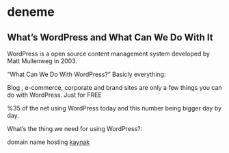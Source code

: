 # deneme

## What’s WordPress and What Can We Do With It
WordPress is a open source content management system developed by Matt Mullenweg in 2003.

“What Can We Do With WordPress?” Basicly everything:

Blog , e-commerce, corporate and brand sites are only a few things you can do with WordPress. Just for FREE

%35 of the net using WordPress today and this number being bigger day by day.

What’s the thing we need for using WordPress?:

domain name
hosting
[kaynak](http://batuhanozcan.com.tr/whats-wordpress-and-what-can-we-do-with-it/)





